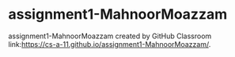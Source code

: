 # assignment1-MahnoorMoazzam
assignment1-MahnoorMoazzam created by GitHub Classroom
link:https://cs-a-11.github.io/assignment1-MahnoorMoazzam/.
